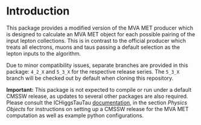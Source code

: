 Introduction
============

This package provides a modified version of the MVA MET producer which is designed to calculate an MVA MET object for each possible pairing of the input lepton collections. This is in contrast to the official producer which treats all electrons, muons and taus passing a default selection as the lepton inputs to the algorithm.

Due to minor compatibility issues, separate branches are provided in this package: `4_2_X` and `5_3_X` for the respective release series. The `5_3_X` branch will be checked out by default when cloning this repository.

**Important:** This package is not expected to compile or run under a default CMSSW release, as updates to several other packages are also required. Please consult the ICHiggsTauTau [documentation](http://agilbert.web.cern.ch/agilbert/analysis/index.html), in the section *Physics Objects* for instructions on setting up a CMSSW release for the MVA MET computation as well as example python configurations.